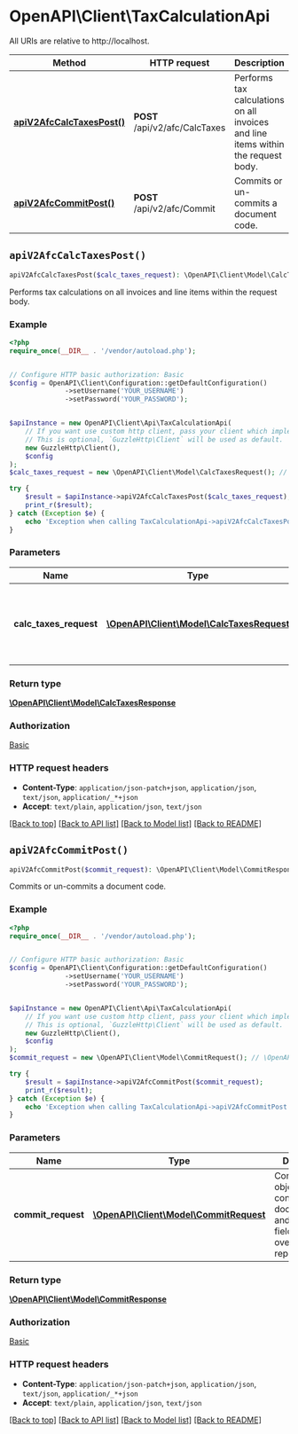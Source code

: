 # OpenAPI\Client\TaxCalculationApi

All URIs are relative to http://localhost.

Method | HTTP request | Description
------------- | ------------- | -------------
[**apiV2AfcCalcTaxesPost()**](TaxCalculationApi.md#apiV2AfcCalcTaxesPost) | **POST** /api/v2/afc/CalcTaxes | Performs tax calculations on all invoices and line items within the request body.
[**apiV2AfcCommitPost()**](TaxCalculationApi.md#apiV2AfcCommitPost) | **POST** /api/v2/afc/Commit | Commits or un-commits a document code.


## `apiV2AfcCalcTaxesPost()`

```php
apiV2AfcCalcTaxesPost($calc_taxes_request): \OpenAPI\Client\Model\CalcTaxesResponse
```

Performs tax calculations on all invoices and line items within the request body.

### Example

```php
<?php
require_once(__DIR__ . '/vendor/autoload.php');


// Configure HTTP basic authorization: Basic
$config = OpenAPI\Client\Configuration::getDefaultConfiguration()
              ->setUsername('YOUR_USERNAME')
              ->setPassword('YOUR_PASSWORD');


$apiInstance = new OpenAPI\Client\Api\TaxCalculationApi(
    // If you want use custom http client, pass your client which implements `GuzzleHttp\ClientInterface`.
    // This is optional, `GuzzleHttp\Client` will be used as default.
    new GuzzleHttp\Client(),
    $config
);
$calc_taxes_request = new \OpenAPI\Client\Model\CalcTaxesRequest(); // \OpenAPI\Client\Model\CalcTaxesRequest | CalcTaxesRequest object containing invoices to process and data required               for performing tax calculations.

try {
    $result = $apiInstance->apiV2AfcCalcTaxesPost($calc_taxes_request);
    print_r($result);
} catch (Exception $e) {
    echo 'Exception when calling TaxCalculationApi->apiV2AfcCalcTaxesPost: ', $e->getMessage(), PHP_EOL;
}
```

### Parameters

Name | Type | Description  | Notes
------------- | ------------- | ------------- | -------------
 **calc_taxes_request** | [**\OpenAPI\Client\Model\CalcTaxesRequest**](../Model/CalcTaxesRequest.md)| CalcTaxesRequest object containing invoices to process and data required               for performing tax calculations. | [optional]

### Return type

[**\OpenAPI\Client\Model\CalcTaxesResponse**](../Model/CalcTaxesResponse.md)

### Authorization

[Basic](../../README.md#Basic)

### HTTP request headers

- **Content-Type**: `application/json-patch+json`, `application/json`, `text/json`, `application/_*+json`
- **Accept**: `text/plain`, `application/json`, `text/json`

[[Back to top]](#) [[Back to API list]](../../README.md#endpoints)
[[Back to Model list]](../../README.md#models)
[[Back to README]](../../README.md)

## `apiV2AfcCommitPost()`

```php
apiV2AfcCommitPost($commit_request): \OpenAPI\Client\Model\CommitResponse
```

Commits or un-commits a document code.

### Example

```php
<?php
require_once(__DIR__ . '/vendor/autoload.php');


// Configure HTTP basic authorization: Basic
$config = OpenAPI\Client\Configuration::getDefaultConfiguration()
              ->setUsername('YOUR_USERNAME')
              ->setPassword('YOUR_PASSWORD');


$apiInstance = new OpenAPI\Client\Api\TaxCalculationApi(
    // If you want use custom http client, pass your client which implements `GuzzleHttp\ClientInterface`.
    // This is optional, `GuzzleHttp\Client` will be used as default.
    new GuzzleHttp\Client(),
    $config
);
$commit_request = new \OpenAPI\Client\Model\CommitRequest(); // \OpenAPI\Client\Model\CommitRequest | CommitRequest object containing document code and optional field data to override in reports.

try {
    $result = $apiInstance->apiV2AfcCommitPost($commit_request);
    print_r($result);
} catch (Exception $e) {
    echo 'Exception when calling TaxCalculationApi->apiV2AfcCommitPost: ', $e->getMessage(), PHP_EOL;
}
```

### Parameters

Name | Type | Description  | Notes
------------- | ------------- | ------------- | -------------
 **commit_request** | [**\OpenAPI\Client\Model\CommitRequest**](../Model/CommitRequest.md)| CommitRequest object containing document code and optional field data to override in reports. | [optional]

### Return type

[**\OpenAPI\Client\Model\CommitResponse**](../Model/CommitResponse.md)

### Authorization

[Basic](../../README.md#Basic)

### HTTP request headers

- **Content-Type**: `application/json-patch+json`, `application/json`, `text/json`, `application/_*+json`
- **Accept**: `text/plain`, `application/json`, `text/json`

[[Back to top]](#) [[Back to API list]](../../README.md#endpoints)
[[Back to Model list]](../../README.md#models)
[[Back to README]](../../README.md)
